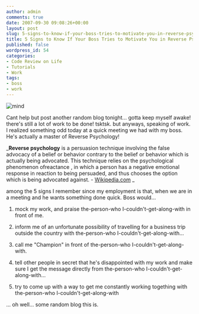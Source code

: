 ```yaml
---
author: admin
comments: true
date: 2007-09-30 09:08:26+00:00
layout: post
slug: 5-signs-to-know-if-your-boss-tries-to-motivate-you-in-reverse-psychology
title: 5 Signs to Know If Your Boss Tries to Motivate You in Reverse Psychology
published: false
wordpress_id: 54
categories:
- Code Review on Life
- Tutorials
- Work
tags:
- boss
- work
---
```


![mind](http://www.reengo.com/wp-content/uploads/2009/09/mind-300x214.jpg)

Cant help but post another random blog tonight... gotta keep myself awake! there's still a lot of work to be done! tsktsk. but anyways, speaking of work. I realized something odd today at a quick meeting we had with my boss. He's actually a master of Reverse Psychology!

_**Reverse psychology** is a persuasion technique involving the false advocacy of a belief or behavior contrary to the belief or behavior which is actually being advocated. This technique relies on the psychological phenomenon ofreactance , in which a person has a negative emotional response in reaction to being persuaded, and thus chooses the option which is being advocated against. - [Wikipedia.com](http://en.wikipedia.org/wiki/Reverse_psychology)
_

among the 5 signs I remember since my employment is that, when we are in a meeting and he wants something done quick. Boss would...

1. mock my work, and praise the-person-who I-couldn't-get-along-with in front of me.

2. inform me of an unfortunate possibility of travelling for a business trip outside the country with the-person-who I-couldn't-get-along-with...

3. call me "Champion" in front of the-person-who I-couldn't-get-along-with.

4. tell other people in secret that he's disappointed with my work and make sure I get the message directly from the-person-who I-couldn't-get-along-with...

5. try to come up with a way to get me constantly working togething with the-person-who I-couldn't-get-along-with

... oh well... some random blog this is.
